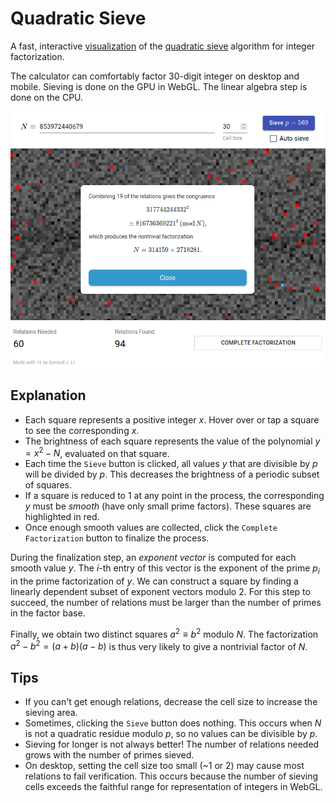 # Quadratic Sieve
A fast, interactive [visualization](https://samuelj.li/quadratic-sieve) of the [quadratic sieve](https://en.wikipedia.org/wiki/Quadratic_sieve) algorithm for integer factorization.

The calculator can comfortably factor 30-digit integer on desktop and mobile.
Sieving is done on the GPU in WebGL. The linear algebra step is done on the CPU.

![Screenshot of a completed factorization.](images/screenshot.png)

## Explanation
* Each square represents a positive integer $x$. Hover over or tap a square to see the corresponding $x$.
* The brightness of each square represents the value of the polynomial $y = x^2 - N$, evaluated on that square.
* Each time the `Sieve` button is clicked, all values $y$ that are divisible by $p$ will be divided by $p$. This decreases the brightness of a periodic subset of squares.
* If a square is reduced to 1 at any point in the process, the corresponding $y$ must be *smooth* (have only small prime factors). These squares are highlighted in red.
* Once enough smooth values are collected, click the `Complete Factorization` button to finalize the process.

During the finalization step, an *exponent vector* is computed for each smooth value $y$. The $i$-th entry of this vector is the exponent of the prime $p_i$ in the prime factorization of $y$. We can construct a square by finding a linearly dependent subset of exponent vectors modulo 2.
For this step to succeed, the number of relations must be larger than the number of primes in the factor base.

Finally, we obtain two distinct squares $a^2 \equiv b^2$ modulo $N$. The factorization $a^2 - b^2 = (a+b) (a-b)$ is thus very likely to give a nontrivial factor of $N$.

## Tips
* If you can't get enough relations, decrease the cell size to increase the sieving area.
* Sometimes, clicking the `Sieve` button does nothing. This occurs when $N$ is not a quadratic residue modulo $p$, so no values can be divisible by $p$.
* Sieving for longer is not always better! The number of relations needed grows with the number of primes sieved.
* On desktop, setting the cell size too small (~1 or 2) may cause most relations to fail verification. This occurs because the number of sieving cells exceeds the faithful range for representation of integers in WebGL.
